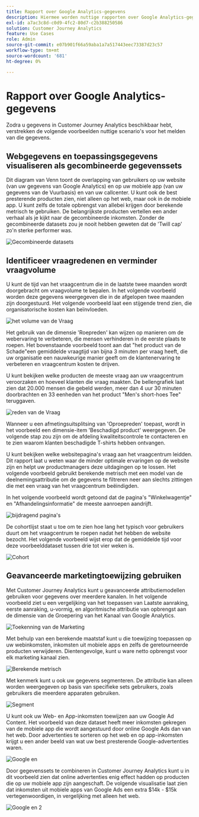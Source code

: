 ```yaml
---
title: Rapport over Google Analytics-gegevens
description: Hiermee worden nuttige rapporten over Google Analytics-gegevens in Customer Journey Analytics weergegeven
exl-id: a7ac3c8d-c0d9-4fc2-80d7-c2b388250586
solution: Customer Journey Analytics
feature: Use Cases
role: Admin
source-git-commit: e07b901f66a59aba1a7a517443eec73387d23c57
workflow-type: tm+mt
source-wordcount: '681'
ht-degree: 0%

---
```


# Rapport over Google Analytics-gegevens

Zodra u gegevens in Customer Journey Analytics beschikbaar hebt, verstrekken de volgende voorbeelden nuttige scenario&#39;s voor het melden van die gegevens.

## Webgegevens en toepassingsgegevens visualiseren als gecombineerde gegevenssets

Dit diagram van Venn toont de overlapping van gebruikers op uw website (van uw gegevens van Google Analytics) en op uw mobiele app (van uw gegevens van de Vuurbasis) en van uw callcenter. U kunt ook de best presterende producten zien, niet alleen op het web, maar ook in de mobiele app. U kunt zelfs de totale opbrengst van allebei krijgen door berekende metrisch te gebruiken. De belangrijkste producten vertellen een ander verhaal als je kijkt naar de gecombineerde inkomsten. Zonder de gecombineerde datasets zou je nooit hebben geweten dat de &#39;Twill cap&#39; zo&#39;n sterke performer was.

![ Gecombineerde datasets ](../../assets/combined-datasets.png)

## Identificeer vraagredenen en verminder vraagvolume

U kunt de tijd van het vraagcentrum die in de laatste twee maanden wordt doorgebracht om vraagvolume te bepalen. In het volgende voorbeeld worden deze gegevens weergegeven die in de afgelopen twee maanden zijn doorgestuurd. Het volgende voorbeeld laat een stijgende trend zien, die organisatorische kosten kan beïnvloeden.

![ het volume van de Vraag ](../../assets/call-volume.png)

Het gebruik van de dimensie &#39;Roepreden&#39; kan wijzen op manieren om de webervaring te verbeteren, die mensen verhinderen in de eerste plaats te roepen. Het bovenstaande voorbeeld toont aan dat &quot;het product van de Schade&quot;een gemiddelde vraagtijd van bijna 3 minuten per vraag heeft, die uw organisatie een nauwkeurige manier geeft om de klantenervaring te verbeteren en vraagcentrum kosten te drijven.

U kunt bekijken welke producten de meeste vraag aan uw vraagcentrum veroorzaken en hoeveel klanten die vraag maakten. De bellengrafiek laat zien dat 20.000 mensen die gebeld werden, meer dan 4 uur 30 minuten doorbrachten en 33 eenheden van het product &quot;Men&#39;s short-hoes Tee&quot; teruggaven.

![ reden van de Vraag ](../../assets/call-reason.png)

Wanneer u een afmetingsuitsplitsing van &#39;Oproepreden&#39; toepast, wordt in het voorbeeld een dimensie-item &#39;Beschadigd product&#39; weergegeven. De volgende stap zou zijn om de afdeling kwaliteitscontrole te contacteren en te zien waarom klanten beschadigde T-shirts hebben ontvangen.

U kunt bekijken welke websitepagina&#39;s vraag aan het vraagcentrum leidden. Dit rapport laat u weten waar de minder optimale ervaringen op de website zijn en helpt uw productmanagers deze uitdagingen op te lossen. Het volgende voorbeeld gebruikt berekende metrisch met een model van de deelnemingsattributie om de gegevens te filtreren neer aan slechts zittingen die met een vraag van het vraagcentrum beëindigden.

In het volgende voorbeeld wordt getoond dat de pagina&#39;s &quot;Winkelwagentje&quot; en &quot;Afhandelingsinformatie&quot; de meeste aanroepen aandrijft.

![ bijdragend pagina&#39;s ](../../assets/contributing-pages.png)

De cohortlijst staat u toe om te zien hoe lang het typisch voor gebruikers duurt om het vraagcentrum te roepen nadat het hebben de website bezocht. Het volgende voorbeeld wijst erop dat de gemiddelde tijd voor deze voorbeelddataset tussen drie tot vier weken is.

![ Cohort ](../../assets/cohort.png)

## Geavanceerde marketingtoewijzing gebruiken

Met Customer Journey Analytics kunt u geavanceerde attributiemodellen gebruiken voor gegevens over meerdere kanalen. In het volgende voorbeeld ziet u een vergelijking van het toepassen van Laatste aanraking, eerste aanraking, u-vormig, en algoritmische attributie van opbrengst aan de dimensie van de Groepering van het Kanaal van Google Analytics.

![ Toekenning van de Marketing ](../../assets/mktg-attribution.png)

Met behulp van een berekende maatstaf kunt u die toewijzing toepassen op uw webinkomsten, inkomsten uit mobiele apps en zelfs de geretourneerde producten verwijderen. Dientengevolge, kunt u ware netto opbrengst voor elk marketing kanaal zien.

![ Berekende metrisch ](../../assets/calc-metric.png)

Met kenmerk kunt u ook uw gegevens segmenteren. De attributie kan alleen worden weergegeven op basis van specifieke sets gebruikers, zoals gebruikers die meerdere apparaten gebruiken.

![ Segment ](../../assets/filter.png)

U kunt ook uw Web- en App-inkomsten toewijzen aan uw Google Ad Content. Het voorbeeld van deze dataset heeft meer inkomsten gekregen van de mobiele app die wordt aangestuurd door online Google Ads dan van het web. Door advertenties te sorteren op het web en op app-inkomsten krijgt u een ander beeld van wat uw best presterende Google-advertenties waren.

![ Google en ](../../assets/google-ad.png)

Door gegevenssets te combineren in Customer Journey Analytics kunt u in dit voorbeeld zien dat online advertenties enig effect hadden op producten die op uw mobiele app zijn aangeschaft. De volgende visualisatie laat zien dat inkomsten uit mobiele apps van Google Ads een extra $14k - $15k vertegenwoordigen, in vergelijking met alleen het web.

![ Google en 2 ](../../assets/google-ad2.png)

